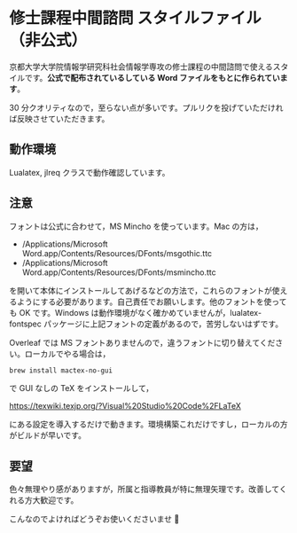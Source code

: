 # 修士課程中間諮問 スタイルファイル（非公式）

京都大学大学院情報学研究科社会情報学専攻の修士課程の中間諮問で使えるスタイルです。**公式で配布されているしている Word ファイルをもとに作られています**。

30 分クオリティなので，至らない点が多いです。プルリクを投げていただければ反映させていただきます。

## 動作環境

Lualatex, jlreq クラスで動作確認しています。

## 注意

フォントは公式に合わせて，MS Mincho を使っています。Mac の方は，

- /Applications/Microsoft Word.app/Contents/Resources/DFonts/msgothic.ttc
- /Applications/Microsoft Word.app/Contents/Resources/DFonts/msmincho.ttc

を開いて本体にインストールしてあげるなどの方法で，これらのフォントが使えるようにする必要があります。自己責任でお願いします。他のフォントを使っても OK です。Windows は動作環境がなく確かめていませんが，lualatex-fontspec パッケージに上記フォントの定義があるので，苦労しないはずです。

Overleaf では MS フォントありませんので，違うフォントに切り替えてください。ローカルでやる場合は，

```bash
brew install mactex-no-gui
```

で GUI なしの TeX をインストールして，

https://texwiki.texjp.org/?Visual%20Studio%20Code%2FLaTeX

にある設定を導入するだけで動きます。環境構築これだけですし，ローカルの方がビルドが早いです。

## 要望

色々無理やり感がありますが，所属と指導教員が特に無理矢理です。改善してくれる方大歓迎です。

こんなのでよければどうぞお使いくださいませ 🙏
